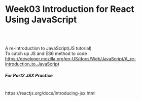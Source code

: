 # Week03 Introduction for React Using JavaScript

<br><br>

A re-introduction to JavaScript(JS tutorial)
<br>
To catch up JS and ES6 method to code 
<br>
https://developer.mozilla.org/en-US/docs/Web/JavaScript/A_re-introduction_to_JavaScript
<br>
<h5>For Part2 JSX Practice</h5>
<br>
https://reactjs.org/docs/introducing-jsx.html